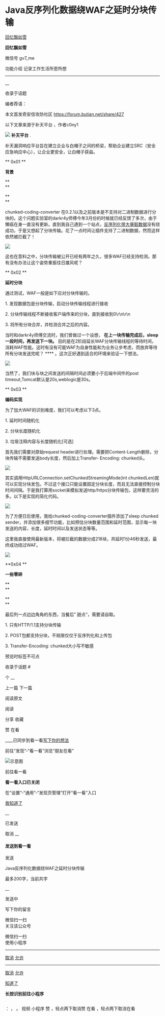 #  Java反序列化数据绕WAF之延时分块传输

[ 回忆飘如雪 ](javascript:void\(0\);)

**回忆飘如雪** ![]()

微信号 gv7_me

功能介绍 记录工作生活所思所想

____

__

收录于话题

编者荐语：

本文首发奇安信攻防社区 https://forum.butian.net/share/427

以下文章来源于补天平台 ，作者c0ny1

![](http://wx.qlogo.cn/mmhead/Q3auHgzwzM7XibLUp3XrGIicoubCVJ4D6ANmdFYNciaV3heR6RYoVqMXA/0)
**补天平台** .

补天漏洞响应平台旨在建立企业与白帽子之间的桥梁，帮助企业建立SRC（安全应急响应中心），让企业更安全，让白帽子获益。

  

**  0x01 **

 **背景**

 **  
**

 **  
**

chunked-coding-converter
在0.2.1以及之前版本是不支持对二进制数据进行分块的。这个问题实验室的darkr4y师傅今年3月份的时候就已经反馈了多次，由于懒癌在身一直没有更新。直到我自己遇到一个站点，[反序列化带大量脏数据](http://mp.weixin.qq.com/s?__biz=Mzg3NjA4MTQ1NQ==&mid=2247484067&idx=1&sn=3a0fe73cb30a84af18c3c932f0e661b2&chksm=cf36fae3f84173f5780e94c87b325f2b2b1ccb04fd04cd85beb9aad7da1f56a0b405bdd7b425&scene=21#wechat_redirect)没有绕成功，于是又想起了分块传输。花了一点时间让插件支持了二进制数据，然而这样依然被拦截了！

![](https://gitee.com/fuli009/images/raw/master/public/20210830104414.png)

这也在意料之中，分块传输被公开已经有两年之久，很多WAF已经支持检测。那有没有办法让这个姿势重振往日雄风呢？  

  

  

 **  0x02 **

 **延时分块**

  

  

通过测试，WAF一般是如下应对分块传输的。

  

1\. 发现数据包是分块传输，启动分块传输线程进行接收

2\. 分块传输线程不断接收客户端传来的分块，直到接收到0\r\n\r\n

3\. 将所有分块合并，并检测合并之后的内容。

  

当时和darkr4y师傅交流时，我们曾做过一个设想， **在上一块传输完成后，sleep一段时间，再发送下一块。**
目的是在2阶段延长WAF分块传输线程的等待时间，消耗WAF性能。这时有没有可能WAF为自身性能和为业务让步考虑，而放弃等待所有分块发送完呢？ ****
。这次正好遇到适合的环境来验证一下想法。

![](https://gitee.com/fuli009/images/raw/master/public/20210830104415.png)

当然了，我们块与块之间发送的间隔时间必须要小于后端中间件的post timeout,Tomcat默认是20s,weblogic是30s。  

  

  

 **  0x03 **

 **编码实现**

  

  

为了加大WAF的识别难度，我们可以考虑以下3点。

  

1\. 延时时间随机化

2\. 分块长度随机化

3\. 垃圾注释内容与长度随机化[可选]

  

首先我们需要对原始request header进行处理。需要把Content-Length删除，分块传输不需要发送body长度，然后加上Transfer-
Encoding: chunked头。

![](https://gitee.com/fuli009/images/raw/master/public/20210830104416.png)

其实调用HttpURLConnection.setChunkedStreamingMode(int
chunkedLen)就可以实现分块发包。不过这个接口只能设置固定分块长度，而且无法直接控制分块时间间隔。于是我打算用socket来模拟发送http/https分块传输包，这样要灵活的多。以下是实现的简化代码。

![](https://gitee.com/fuli009/images/raw/master/public/20210830104417.png)

为了方便日后使用，我给chunked-coding-converter插件添加了sleep chunked
sender，并添加很多细节功能，比如预估分块数量范围和延时范围，显示每一块发送的内容，长度，延时时间以及发送状态等等。

  

这里我直接使用最新版本，将被拦截的数据分成218块，共延时1分46秒发送，最终成功绕过WAF。

![](https://gitee.com/fuli009/images/raw/master/public/20210830104418.png)  

  

  

  **0x04  **

 **一些零碎**

 **  
**

 **  
**

最后列一点边边角角的东西，当餐后” 甜点“，需要请自取。

  

1\. 只有HTTP/1.1支持分块传输

2\. POST包都支持分块，不局限仅仅于反序列化和上传包

3\. Transfer-Encoding: chunked大小写不敏感

  

预览时标签不可点

收录于话题 #

个 __

上一篇 下一篇

阅读原文

阅读

分享 收藏

赞 在看

____已同步到看一看[写下你的想法](javascript:;)

前往“发现”-“看一看”浏览“朋友在看”

![示意图](//res.wx.qq.com/mmbizwap/zh_CN/htmledition/images/pic/appmsg/pic_like_comment55871f.png)

前往看一看

**看一看入口已关闭**

在“设置”-“通用”-“发现页管理”打开“看一看”入口

[我知道了](javascript:;)

__

已发送

取消 __

####  发送到看一看

发送

Java反序列化数据绕WAF之延时分块传输

最多200字，当前共字

__

发送中

写下你的留言

微信扫一扫  
关注该公众号

微信扫一扫  
使用小程序

****

[取消](javascript:void\(0\);) [允许](javascript:void\(0\);)

****

[取消](javascript:void\(0\);) [允许](javascript:void\(0\);)

[知道了](javascript:;)

**长按识别前往小程序**

![]()

： ， 。 视频 小程序 赞 ，轻点两下取消赞 在看 ，轻点两下取消在看

